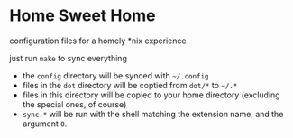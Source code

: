 
# Home Sweet Home

configuration files for a homely \*nix experience

just run `make` to sync everything
 - the `config` directory will be synced with `~/.config`
 - files in the `dot` directory will be coptied from `dot/*` to `~/.*`
 - files in this directory will be copied to your home directory (excluding the special ones, of course)
 - `sync.*` will be run with the shell matching the extension name, and the argument `0`.
